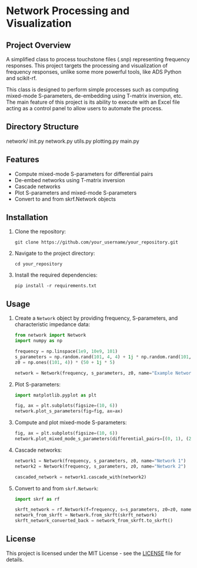 # Network Processing and Visualization

## Project Overview

A simplified class to process touchstone files (.snp) representing frequency responses. This project targets the processing and visualization of frequency responses, unlike some more powerful tools, like ADS Python and scikit-rf.

This class is designed to perform simple processes such as computing mixed-mode S-parameters, de-embedding using T-matrix inversion, etc. The main feature of this project is its ability to execute with an Excel file acting as a control panel to allow users to automate the process.

## Directory Structure

network/
init.py
network.py
utils.py
plotting.py
main.py


## Features

- Compute mixed-mode S-parameters for differential pairs
- De-embed networks using T-matrix inversion
- Cascade networks
- Plot S-parameters and mixed-mode S-parameters
- Convert to and from skrf.Network objects

## Installation

1. Clone the repository:
    ```
    git clone https://github.com/your_username/your_repository.git
    ```

2. Navigate to the project directory:
    ```
    cd your_repository
    ```

3. Install the required dependencies:
    ```
    pip install -r requirements.txt
    ```

## Usage

1. Create a `Network` object by providing frequency, S-parameters, and characteristic impedance data:
    ```python
    from network import Network
    import numpy as np

    frequency = np.linspace(1e9, 10e9, 101)
    s_parameters = np.random.rand(101, 4, 4) + 1j * np.random.rand(101, 4, 4)
    z0 = np.ones((101, 4)) * (50 + 1j * 5)

    network = Network(frequency, s_parameters, z0, name="Example Network")
    ```

2. Plot S-parameters:
    ```python
    import matplotlib.pyplot as plt

    fig, ax = plt.subplots(figsize=(10, 6))
    network.plot_s_parameters(fig=fig, ax=ax)
    ```

3. Compute and plot mixed-mode S-parameters:
    ```python
    fig, ax = plt.subplots(figsize=(10, 6))
    network.plot_mixed_mode_s_parameters(differential_pairs=[(0, 1), (2, 3)], fig=fig, ax=ax)
    ```

4. Cascade networks:
    ```python
    network1 = Network(frequency, s_parameters, z0, name="Network 1")
    network2 = Network(frequency, s_parameters, z0, name="Network 2")

    cascaded_network = network1.cascade_with(network2)
    ```

5. Convert to and from `skrf.Network`:
    ```python
    import skrf as rf

    skrft_network = rf.Network(f=frequency, s=s_parameters, z0=z0, name="skrf Network")
    network_from_skrft = Network.from_skrft(skrft_network)
    skrft_network_converted_back = network_from_skrft.to_skrft()
    ```

## License

This project is licensed under the MIT License - see the [LICENSE](LICENSE) file for details.
